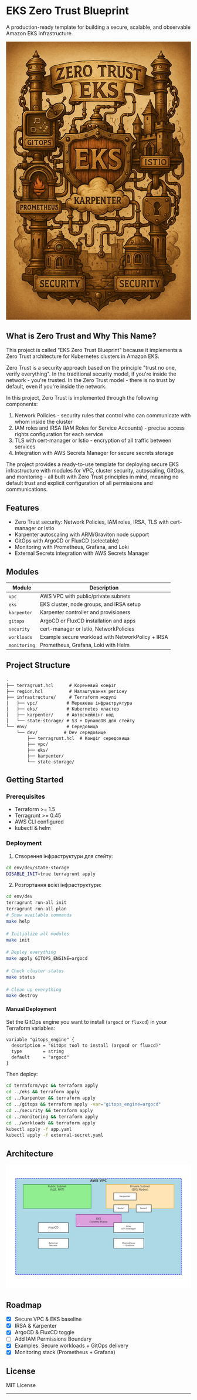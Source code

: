 # EKS Zero Trust Blueprint 

A production-ready template for building a secure, scalable, and observable Amazon EKS infrastructure.

![w](diagrams/zero-trust-eks.png)  

## What is Zero Trust and Why This Name?

This project is called "EKS Zero Trust Blueprint" because it implements a Zero Trust architecture for Kubernetes clusters in Amazon EKS.

Zero Trust is a security approach based on the principle "trust no one, verify everything". In the traditional security model, if you're inside the network - you're trusted. In the Zero Trust model - there is no trust by default, even if you're inside the network.

In this project, Zero Trust is implemented through the following components:

1. Network Policies - security rules that control who can communicate with whom inside the cluster
2. IAM roles and IRSA (IAM Roles for Service Accounts) - precise access rights configuration for each service
3. TLS with cert-manager or Istio - encryption of all traffic between services
4. Integration with AWS Secrets Manager for secure secrets storage

The project provides a ready-to-use template for deploying secure EKS infrastructure with modules for VPC, cluster security, autoscaling, GitOps, and monitoring - all built with Zero Trust principles in mind, meaning no default trust and explicit configuration of all permissions and communications.

## Features

- Zero Trust security: Network Policies, IAM roles, IRSA, TLS with cert-manager or Istio
- Karpenter autoscaling with ARM/Graviton node support
- GitOps with ArgoCD or FluxCD (selectable)
- Monitoring with Prometheus, Grafana, and Loki
- External Secrets integration with AWS Secrets Manager

## Modules

| Module        | Description                                             |
|---------------|---------------------------------------------------------|
| `vpc`         | AWS VPC with public/private subnets                    |
| `eks`         | EKS cluster, node groups, and IRSA setup               |
| `karpenter`   | Karpenter controller and provisioners                  |
| `gitops`      | ArgoCD or FluxCD installation and apps                 |
| `security`    | cert-manager or Istio, NetworkPolicies                 |
| `workloads`   | Example secure workload with NetworkPolicy + IRSA      |
| `monitoring`  | Prometheus, Grafana, Loki with Helm                    |

## Project Structure

```
.
├── terragrunt.hcl      # Кореневий конфіг
├── region.hcl          # Налаштування регіону
├── infrastructure/     # Terraform модулі
│   ├── vpc/           # Мережева інфраструктура
│   ├── eks/           # Kubernetes кластер
│   ├── karpenter/     # Автоскейлінг нод
│   └── state-storage/ # S3 + DynamoDB для стейту
└── env/               # Середовища
    └── dev/          # Dev середовище
        ├── terragrunt.hcl  # Конфіг середовища
        ├── vpc/
        ├── eks/
        ├── karpenter/
        └── state-storage/
```

## Getting Started

### Prerequisites
- Terraform >= 1.5
- Terragrunt >= 0.45
- AWS CLI configured
- kubectl & helm

### Deployment

1. Створення інфраструктури для стейту:
```bash
cd env/dev/state-storage
DISABLE_INIT=true terragrunt apply
```

2. Розгортання всієї інфраструктури:
```bash
cd env/dev
terragrunt run-all init
terragrunt run-all plan
# Show available commands
make help

# Initialize all modules
make init

# Deploy everything
make apply GITOPS_ENGINE=argocd

# Check cluster status
make status

# Clean up everything
make destroy
```

#### Manual Deployment

Set the GitOps engine you want to install (`argocd` or `fluxcd`) in your Terraform variables:

```hcl
variable "gitops_engine" {
  description = "GitOps tool to install (argocd or fluxcd)"
  type        = string
  default     = "argocd"
}
```

Then deploy:

```bash
cd terraform/vpc && terraform apply
cd ../eks && terraform apply
cd ../karpenter && terraform apply
cd ../gitops && terraform apply -var="gitops_engine=argocd"
cd ../security && terraform apply
cd ../monitoring && terraform apply
cd ../workloads && terraform apply
kubectl apply -f app.yaml
kubectl apply -f external-secret.yaml
```

## Architecture

![Architecture](diagrams/architecture.png)

## Roadmap

- [x] Secure VPC & EKS baseline
- [x] IRSA & Karpenter
- [x] ArgoCD & FluxCD toggle
- [ ] Add IAM Permissions Boundary
- [x] Examples: Secure workloads + GitOps delivery
- [x] Monitoring stack (Prometheus + Grafana)

##  License

MIT License

---